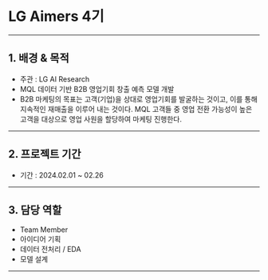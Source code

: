 
# LG Aimers 4기 
---
## 1. 배경 & 목적
- 주관 : LG AI Research
- MQL 데이터 기반 B2B 영업기회 창출 예측 모델 개발
- B2B 마케팅의 목표는 고객(기업)을 상대로 영업기회를 발굴하는 것이고, 이를 통해 지속적인 재매출을 이루어 내는 것이다. MQL 고객들 중 영업 전환 가능성이 높은 고객을 대상으로 영업 사원을 할당하여 마케팅 진행한다.

---

## 2. 프로젝트 기간
- 기간 : 2024.02.01 ~ 02.26

---
## 3. 담당 역할
- Team Member
- 아이디어 기획
- 데이터 전처리 / EDA
- 모델 설계
---
